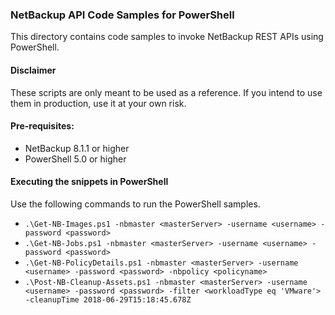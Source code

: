 ### NetBackup API Code Samples for PowerShell

This directory contains code samples to invoke NetBackup REST APIs using PowerShell.

#### Disclaimer

These scripts are only meant to be used as a reference. If you intend to use them in production, use it at your own risk.

#### Pre-requisites:

- NetBackup 8.1.1 or higher
- PowerShell 5.0 or higher

#### Executing the snippets in PowerShell

Use the following commands to run the PowerShell samples.
- `.\Get-NB-Images.ps1 -nbmaster <masterServer> -username <username> -password <password>`
- `.\Get-NB-Jobs.ps1 -nbmaster <masterServer> -username <username> -password <password>`
- `.\Get-NB-PolicyDetails.ps1 -nbmaster <masterServer> -username <username> -password <password> -nbpolicy <policyname>`
- `.\Post-NB-Cleanup-Assets.ps1 -nbmaster <masterServer> -username <username> -password <password> -filter <workloadType eq 'VMware'> -cleanupTime 2018-06-29T15:18:45.678Z`
